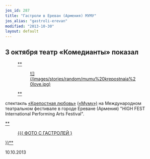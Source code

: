 ```yaml
---
jos_id: 287
title: "Гастроли в Ереван (Армения) МУМУ"
jos_alias: "gastroli-erevan"
modified: "2013-10-30"
layout: default
---
```


## 3 октября театр «Комедианты» показал

<figure><a href="46-mumu.html">**

<figure>
![](/images/stories/random/mumu%20krepostnaia%20love.jpg)
</figure>

**</a></figure>

спектакль [«Крепостная любовь»](46-mumu.html) ([«Муму»)](46-mumu.html) на Международном театральном фестивале в городе Ереване (Армения) "HIGH FEST International Performing Arts Festival".

<a href="288-gastroli-erevan.html">**

<figure>{{{ ФОТО С ГАСТРОЛЕЙ }</figure>

}}**</a>

10.10.2013

